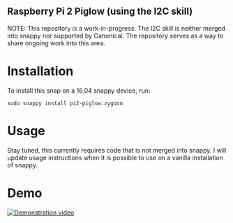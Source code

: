 ## Raspberry Pi 2 Piglow (using the I2C skill)

NOTE: This repository is a work-in-progress. The I2C skill is neither merged
into snappy nor supported by Canonical. The repository serves as a way to share
ongoing work into this area.

# Installation

To install this snap on a 16.04 snappy device, run:

```
sudo snappy install pi2-piglow.zygoon
```

# Usage

Stay tuned, this currently requires code that is not merged into snappy. I will update usage instructions when it is possible to use on a vanilla installation of snappy.

# Demo

[![Demonstration video](https://i.vimeocdn.com/video/556514659.jpg?mw=1200&mh=675&q=70)](https://vimeo.com/155690419)
